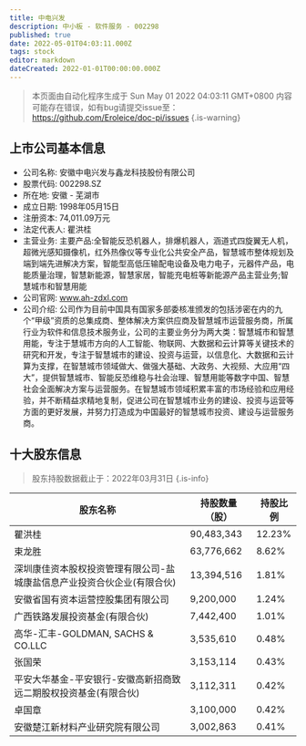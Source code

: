 ```yaml
---
title: 中电兴发
description: 中小板 - 软件服务 - 002298
published: true
date: 2022-05-01T04:03:11.000Z
tags: stock
editor: markdown
dateCreated: 2022-01-01T00:00:00.000Z
---
```


> 本页面由自动化程序生成于 Sun May 01 2022 04:03:11 GMT+0800
> 内容可能存在错误，如有bug请提交issue至：https://github.com/Eroleice/doc-pi/issues
{.is-warning}

## 上市公司基本信息
- 公司名称: 安徽中电兴发与鑫龙科技股份有限公司
- 股票代码: 002298.SZ
- 所在地: 安徽 - 芜湖市
- 成立日期: 1998年05月15日
- 注册资本: 74,011.09万元
- 法定代表人: 瞿洪桂
- 主营业务: 主要产品:全智能反恐机器人，排爆机器人，涵道式四旋翼无人机，超微光感知摄像机，红外热像仪等专业化公共安全产品，智慧城市整体规划及端到端先进解决方案，智能型高低压输配电设备及电力电子，元器件产品，电能质量治理，智慧新能源，智慧家居，智能充电桩等新能源产品主营业务;智慧城市和智慧用能
- 公司官网: www.ah-zdxl.com
- 公司介绍: 公司作为目前中国具有国家多部委核准颁发的包括涉密在内的九个“甲级”资质的总集成商、整体解决方案供应商及智慧城市运营服务商，所属行业为软件和信息技术服务业，公司的主要业务分为两大类：智慧城市和智慧用能，专注于慧城市方向的人工智能、物联网、大数据和云计算等关键技术的研究和开发，专注于智慧城市的建设、投资与运营，以信息化、大数据和云计算为支撑，在智慧城市领域做大、做强大基础、大政务、大视频、大应用“四大”，提供智慧城市、智能反恐维稳与社会治理、智慧用能等数字中国、智慧社会全面解决方案与运营服务。在智慧城市领域积累丰富的市场经验和应用经验，并不断精益求精地复制，促进公司在智慧城市业务的建设、投资与运营等方面的更好发展，并努力打造成为中国最好的智慧城市投资、建设与运营服务商。


## 十大股东信息
> 股东持股数据截止于：2022年03月31日
{.is-info}

| 股东名称 | 持股数量（股） | 持股比例 |
| --- | --- | --- |
| 瞿洪桂 | 90,483,343 | 12.23% |
| 束龙胜 | 63,776,662 | 8.62% |
| 深圳康佳资本股权投资管理有限公司-盐城康盐信息产业投资合伙企业(有限合伙) | 13,394,516 | 1.81% |
| 安徽省国有资本运营控股集团有限公司 | 9,200,000 | 1.24% |
| 广西铁路发展投资基金(有限合伙) | 7,442,400 | 1.01% |
| 高华-汇丰-GOLDMAN, SACHS & CO.LLC | 3,535,610 | 0.48% |
| 张国荣 | 3,153,114 | 0.43% |
| 平安大华基金-平安银行-安徽高新招商致远二期股权投资基金(有限合伙) | 3,112,311 | 0.42% |
| 卓国章 | 3,100,000 | 0.42% |
| 安徽楚江新材料产业研究院有限公司 | 3,002,863 | 0.41% |




